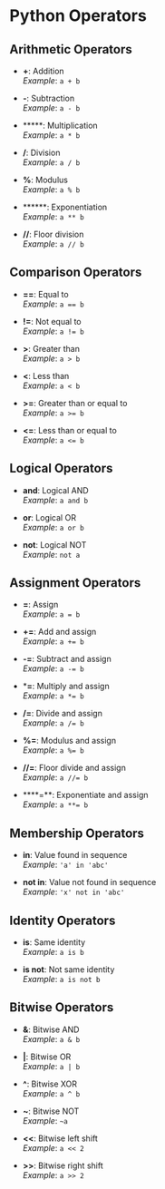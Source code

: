 # Python Operators

## Arithmetic Operators

- **+**: Addition  
  _Example_: `a + b`

- **-**: Subtraction  
  _Example_: `a - b`

- *****: Multiplication  
  _Example_: `a * b`

- **/**: Division  
  _Example_: `a / b`

- **%**: Modulus  
  _Example_: `a % b`

- ******: Exponentiation  
  _Example_: `a ** b`

- **//**: Floor division  
  _Example_: `a // b`



## Comparison Operators

- **==**: Equal to  
  _Example_: `a == b`

- **!=**: Not equal to  
  _Example_: `a != b`

- **>**: Greater than  
  _Example_: `a > b`

- **<**: Less than  
  _Example_: `a < b`

- **>=**: Greater than or equal to  
  _Example_: `a >= b`

- **<=**: Less than or equal to  
  _Example_: `a <= b`



## Logical Operators

- **and**: Logical AND  
  _Example_: `a and b`

- **or**: Logical OR  
  _Example_: `a or b`

- **not**: Logical NOT  
  _Example_: `not a`



## Assignment Operators

- **=**: Assign  
  _Example_: `a = b`

- **+=**: Add and assign  
  _Example_: `a += b`

- **-=**: Subtract and assign  
  _Example_: `a -= b`

- ***=**: Multiply and assign  
  _Example_: `a *= b`

- **/=**: Divide and assign  
  _Example_: `a /= b`

- **%=**: Modulus and assign  
  _Example_: `a %= b`

- **//=**: Floor divide and assign  
  _Example_: `a //= b`

- ****=**: Exponentiate and assign  
  _Example_: `a **= b`



## Membership Operators

- **in**: Value found in sequence  
  _Example_: `'a' in 'abc'`

- **not in**: Value not found in sequence  
  _Example_: `'x' not in 'abc'`



## Identity Operators

- **is**: Same identity  
  _Example_: `a is b`

- **is not**: Not same identity  
  _Example_: `a is not b`



## Bitwise Operators

- **&**: Bitwise AND  
  _Example_: `a & b`

- **|**: Bitwise OR  
  _Example_: `a | b`

- **^**: Bitwise XOR  
  _Example_: `a ^ b`

- **~**: Bitwise NOT  
  _Example_: `~a`

- **<<**: Bitwise left shift  
  _Example_: `a << 2`

- **>>**: Bitwise right shift  
  _Example_: `a >> 2`


